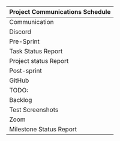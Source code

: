 | Project Communications Schedule |
| ------------------------------- |
| Communication                   | Frequency | Goal | Owner |
| Discord                         |
| Pre-Sprint                      | start of milestone | Review product backlog<br>Log issues from requirements elicitation<br>review team member roles<br>Progress Plan | Project manager<br>Team members |
| Task Status Report              | Daily | Report task progress<br>Report issues found<br>Report issues fixed<br>Report plan to complete task<br><br> | Project manager<br>Team members |
| Project status Report           | Weekly | Report progress for sprint role<br>Report issues found<br>Report issues fixed<br>Report plan to complete deliverable for sprint<br><br> | Project manager |
| Post-sprint                     | end of milestone | Deliverables Achieved<br>Deliverables Failed<br>Changes needed<br>Progess Plan |  |
| GitHub                          |
| TODO:                           | Daily | Check for issues | Project manager<br>Team members |
| Backlog                         | Daily<br>as needed | Record issues found<br>Record Issues Fixed | Project manager<br>Team members |
| Test Screenshots                | Upon test | Document test completion | Project manager |
| Zoom                            |
| Milestone Status Report         | end of milestone | Milestone progress<br>Barriers encountered<br>Elicit Progress Plan | Project Manager<br>Client |